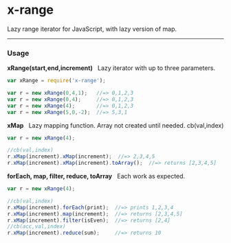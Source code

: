 # x-range
Lazy range iterator for JavaScript, with lazy version of map.

---

### Usage

**xRange(start,end,increment)**  &nbsp; Lazy iterator with up to three parameters.

```javascript
var xRange = require('x-range');

var r = new xRange(0,4,1);   //=> 0,1,2,3
var r = new xRange(0,4);     //=> 0,1,2,3
var r = new xRange(4);       //=> 0,1,2,3
var r = new xRange(5,0,-2);  //=> 5,3,1

```

**xMap**  &nbsp; Lazy mapping function. Array not created until needed. cb(val,index)

```javascript
var r = new xRange(4);

//cb(val,index)
r.xMap(increment).xMap(increment);  //=> 2,3,4,5
r.xMap(increment).xMap(increment).toArray();  //=> returns [2,3,4,5]
```

**forEach, map, filter, reduce, toArray**  &nbsp; Each work as expected.

```javascript
var r = new xRange(4);

//cb(val,index)
r.xMap(increment).forEach(print);  //=> prints 1,2,3,4
r.xMap(increment).map(increment);  //=> returns [2,3,4,5]
r.xMap(increment).filter(isEven);  //=> returns [2,4]
//cb(acc,val,index)
r.xMap(increment).reduce(sum);     //=> returns 10
```